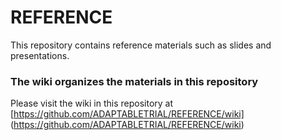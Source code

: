 # REFERENCE
This repository contains reference materials such as slides and presentations.

### The wiki organizes the materials in this repository
Please visit the wiki in this repository at [https://github.com/ADAPTABLETRIAL/REFERENCE/wiki] (https://github.com/ADAPTABLETRIAL/REFERENCE/wiki)
